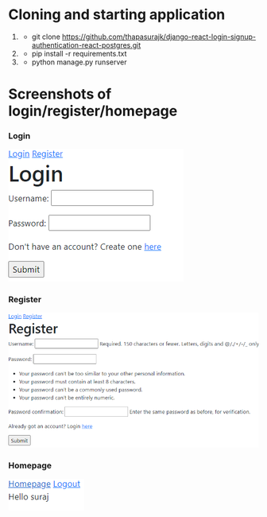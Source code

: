 # Cloning and starting application
1. - git clone https://github.com/thapasurajk/django-react-login-signup-authentication-react-postgres.git
2. - pip install -r requirements.txt 
4. - python manage.py runserver

# Screenshots of login/register/homepage

### Login

<img src="./login.png">

### Register

<img src="./register.png">

### Homepage

<img src="./homepage.png">

